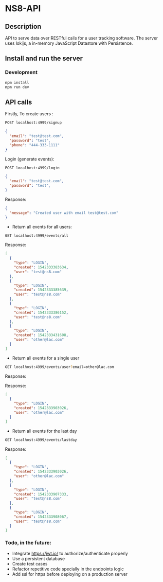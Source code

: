 # NS8-API

## Description
API to serve data over RESTful calls for a user tracking software. The server uses lokijs, a in-memory JavaScript Datastore with Persistence.

## Install and run the server

### Development

```bash
npm install
npm run dev
```

## API calls

Firstly, To create users :

```bash
POST localhost:4999/signup
```

```json
{
  "email": "test@test.com",
  "password": "test",
  "phone": "444-333-1111"
}
```

Login (generate events):

```bash
POST localhost:4999/login
```

```json
{
  "email": "test@test.com",
  "password": "test",
}
```
Response:
```json
{
  "message": "Created user with email test@test.com"
}

```

- Return all events for all users:

```bash
GET localhost:4999/events/all
```
Response:
```json
[
  {
    "type": "LOGIN",
    "created": 1542333383634,
    "user": "test@ns8.com"
  },
  {
    "type": "LOGIN",
    "created": 1542333385639,
    "user": "test@ns8.com"
  },
  {
    "type": "LOGIN",
    "created": 1542333386152,
    "user": "test@ns8.com"
  },
  {
    "type": "LOGIN",
    "created": 1542333431608,
    "user": "other@lac.com"
  }
]
```

- Return all events for a single user

```bash
GET localhost:4999/events/user?email=other@lac.com
```
Response:

Response:
```json
[
  {
    "type": "LOGIN",
    "created": 1542333903026,
    "user": "other@lac.com"
  }
]

```

- Return all events for the last day

```bash
GET localhost:4999/events/lastday
```

Response:
```json
[
  {
    "type": "LOGIN",
    "created": 1542333903026,
    "user": "other@lac.com"
  },
  {
    "type": "LOGIN",
    "created": 1542333907333,
    "user": "test@ns8.com"
  },
  {
    "type": "LOGIN",
    "created": 1542333908067,
    "user": "test@ns8.com"
  }
]
```

### Todo, in the future:
- Integrate https://jwt.io/ to authorize/authenticate properly
- Use a persistent database
- Create test cases
- Refactor repetitive code specially in the endpoints logic
- Add ssl for https before deploying on a production server






